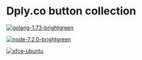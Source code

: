 # Dply.co button collection

[![golang-1.73-brightgreen](https://img.shields.io/badge/golang-1.73-brightgreen.svg)](https://dply.co/b/OUi7QPnZ) 

[![node-7.2.0-brightgreen](https://img.shields.io/badge/node-7.2.0-brightgreen.svg)](https://dply.co/b/jL0bkTwe)

[![xfce-ubuntu](https://img.shields.io/badge/xfce-ubuntu-brightgreen.svg)](https://dply.co/b/m7kh2gXY)

